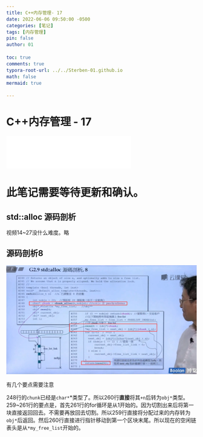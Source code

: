 ```yaml
---
title: C++内存管理- 17
date: 2022-06-06 09:50:00 -0500
categories: [笔记]
tags: [内存管理]
pin: false
author: 01

toc: true
comments: true
typora-root-url: ../../Sterben-01.github.io
math: false
mermaid: true

---
```


# C++内存管理 - 17 

<iframe frameborder="no" border="0" marginwidth="0" marginheight="0" width="330" height="86" src="//music.163.com/outchain/player?type=2&amp;id=410446173&amp;auto=1&amp;height=66"> </iframe>

# 此笔记需要等待更新和确认。





## std::alloc 源码剖析

视频14~27没什么难度。略

## 源码剖析8

![QQ截图20220606193011](/assets/blog_res/2022-06-04-memory7.assets/QQ%E6%88%AA%E5%9B%BE20220606193011.png)

有几个要点需要注意

248行的`chunk`已经是`char*`*类型了。所以260行**直接**将其`+n`后转为`obj*`类型。259~261行的要点是，首先261行的for循环是从1开始的。因为切割出来后将第一块直接返回回去。不需要再放回去切割。所以259行直接将分配过来的内存转为`obj*`后返回。然后260行直接进行指针移动到第一个区块末尾。所以现在的空闲链表头是从`*my_free_list`开始的。

